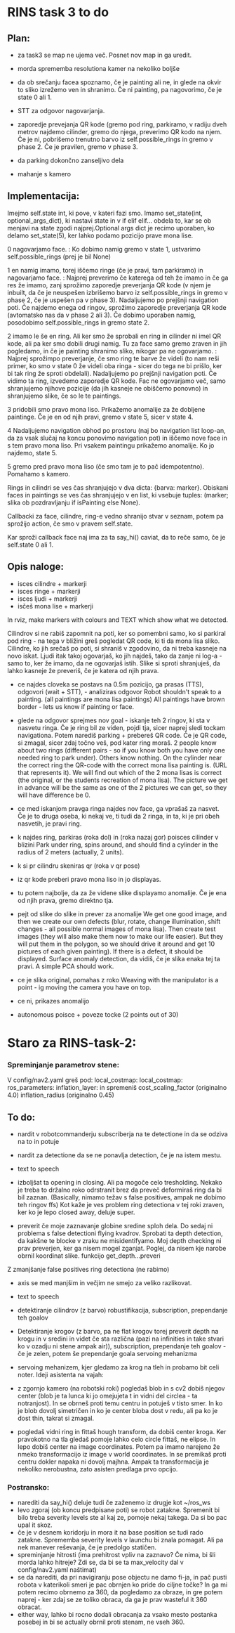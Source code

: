 

# RINS task 3 to do




## Plan:

- za task3 se map ne ujema več. Posnet nov map in ga uredit.

- morda sprememba resolutiona kamer na nekoliko boljše
- da ob srečanju facea spoznamo, če je painting ali ne, in glede na okvir to sliko izrežemo ven in shranimo. Če ni painting, pa nagovorimo, če je state 0 ali 1.
- STT za odgovor nagovarjanja.

- zaporedje prevejanja QR kode (gremo pod ring, parkiramo, v radiju dveh metrov najdemo cilinder, gremo do njega, preverimo QR kodo na njem. Če je ni, pobrišemo trenutno barvo iz self.possible_rings in gremo v phase 2. Če je pravilen, gremo v phase 3.
- da parking dokončno zanseljivo dela

- mahanje s kamero


## Implementacija:
Imejmo self.state int, ki pove, v kateri fazi smo.
Imamo set_state(int, optional_args_dict), ki nastavi state in v if elif elif... obdela to, kar se ob menjavi na state zgodi najprej.Optional args dict je recimo uporaben, ko delamo set_state(5), ker lahko podamo pozicijo prave mona lise.


0 nagovarjamo face.
: Ko dobimo namig gremo v state 1, ustvarimo self.possible_rings (prej je bil None)

1 en namig imamo, torej iščemo ringe (če je pravi, tam parkiramo) in nagovarjamo face.
: Najprej preverimo če katerega od teh že imamo in če ga res že imamo, zanj sprožimo zaporedje preverjanja QR kode (v njem je inbuilt, da če je neuspešen izbrišemo barvo iz self.possible_rings in gremo v phase 2, če je uspešen pa v phase 3).
Nadaljujemo po prejšnji navigation poti. Če najdemo enega od ringov, sprožimo zaporedje preverjanja QR kode (avtomatsko nas da v phase 2 ali 3). Če dobimo uporaben namig, posodobimo self.possible_rings in gremo state 2.

2 imamo le še en ring. Ali ker smo že sprobali en ring in cilinder ni imel QR kode, ali pa ker smo dobili drugi namig. Tu za face samo gremo zraven in jih pogledamo, in če je painting shranimo sliko, nikogar pa ne ogovarjamo.
: Najprej sprožimpo preverjanje, če smo ring te barve že videli (to nam reši primer, ko smo v state 0 že videli oba ringa - sicer do tega ne bi prišlo, ker bi tak ring že sproti obdelali).
Nadaljujemo po prejšnji navigation poti. Če vidimo ta ring, izvedemo zaporedje QR kode. Fac ne ogovarjamo več, samo shranjujemo njihove pozicije (da jih kasneje ne obiščemo ponovno) in shranjujemo slike, če so le te paintings.

3 pridobili smo pravo mona liso. Prikažemo anomalije za že dobljene paintinge. Če je en od njih pravi, gremo v state 5, sicer v state 4.

4 Nadaljujemo navigation obhod po prostoru (naj bo navigation list loop-an, da za vsak slučaj na koncu ponovimo navigation pot) in iščemo nove face in s tem pravo mona liso. Pri vsakem paintingu prikažemo anomalije. Ko jo najdemo, state 5.

5 gremo pred pravo mona liso (če smo tam je to pač idempotentno). Pomahamo s kamero.

Rings in cilindri se ves čas shranjujejo v dva dicta: {barva: marker}.
Obiskani faces in paintings se ves čas shranjujejo v en list, ki vsebuje tuples: (marker;    slika ob pozdravljanju if isPainting else None).

Callbacki za face, cilindre, ring-e vedno shranijo stvar v seznam, potem pa sprožijo action, če smo v pravem self.state.

Kar sproži callback face naj ima za ta say_hi() caviat, da to reče samo, če je self.state 0 ali 1.






## Opis naloge:


- isces cilindre + markerji
- isces ringe + markerji
- isces ljudi + markerji
- isčeš mona lise + markerji

In rviz, make markers with colours and TEXT which show what we detected.

Cilindrov si ne rabiš zapomnit na poti, ker so pomembni samo, ko si parkiral pod ring - na tega v bližini greš pogledat QR code, ki ti da mona lisa sliko.
Cilindre, ko jih srečaš po poti, si shraniš v zgodovino, da ni treba kasneje na novo iskat.
Ljudi itak takoj ogovarjaš, ko jih najdeš, tako da zanje ni log-a - samo to, ker že imamo, da ne ogovarjaš istih.
Slike si sproti shranjuješ, da lahko kasneje že preveriš, če je katera od njih prava.


- ce najdes cloveka se postavs na 0.5m pozicijo, ga prasas (TTS), odgovori (wait + STT), - analiziras odgovor
Robot shouldn't speak to a painting.
(all paintings are mona lisa paintings)
All paintings have brown border - lets us know if painting or face.

- glede na odgovor sprejmes nov goal - iskanje teh 2 ringov, ki sta v nasvetu ringa. Če je ring bil ze viden, pojdi tja, sicer naprej sledi tockam navigationa. Potem narediš parking + prebereš QR code. Če je QR code, si zmagal, sicer zdaj točno veš, pod kater ring moraš. 
2 people know about two rings (different pairs - so if you know both you have only one needed ring to park under).
Others know nothing.
On the cylinder near the correct ring the QR-code with the correct mona lisa painting is. (URL that represents it).
We will find out which of the 2 mona lisas is correct (the original, or the students recreation of mona lisa). The picture we get in advance will be the same as one of the 2 pictures we can get, so they will have difference be 0.

- ce med iskanjom pravga ringa najdes nov face, ga vprašaš za nasvet. Če je to druga oseba, ki nekaj ve, ti tudi da 2 ringa, in ta, ki je pri obeh nasvetih, je pravi ring.

- k najdes ring, parkiras (roka dol) in (roka nazaj gor) poisces cilinder v blizini
Park under ring, spins around, and should find a cylinder in the radius of 2 meters (actually, 2 units).
- k si pr cilindru skeniras qr (roka v qr pose)
- iz qr kode preberi pravo mona liso in jo displayas.

- tu potem najbolje, da za že videne slike displayamo anomalije. Če je ena od njih prava, gremo direktno tja.

- pejt od slike do slike in prever za anomalije
We get one good image, and then we create our own defects (blur, rotate, change illumination, shift changes - all possible normal images of mona lisa).
Then create test images (they will also make them now to make our life easier). But they will put them in the polygon, so we should drive it around and get 10 pictures of each given painting).
If there is a defect, it should be displayed.
Surface anomaly detection, da vidiš, če je slika enaka tej ta pravi.
A simple PCA should work.

- ce je slika original, pomahas z roko
Weaving with the manipulator is a point - ig moving the camera you have on top.
- ce ni, prikazes anomalijo


- autonomous poisce + poveze tocke (2 points out of 30)














































# Staro za RINS-task-2:

### Spreminjanje parametrov stene:
V config/nav2.yaml greš pod:
local_costmap:   local_costmap:    ros_parameters:   inflation_layer:
in spremeniš 
cost_scaling_factor (originalno 4.0)
inflation_radius  (originalno 0.45)

## To do:

- nardit v robotcommanderju subscriberja na te detectione in da se odziva na to in potuje
- nardit za detectione da se ne ponavlja detection, če je na istem mestu.
- text to speech

- izboljšat ta opening in closing. Ali pa mogoče celo tresholding. Nekako je treba to držalno roko odrstranit brez da preveč deformiraš ring da bi bil zaznan.
(Basically, nimamo težav s false positives, ampak ne dobimo teh ringov ffs)
Kot kaže je ves problem ring detectiona v tej roki zraven, ker ko je lepo closed away, deluje super.

- preverit če moje zaznavanje globine sredine sploh dela.
Do sedaj ni problema s false detectioni flying kvadrov.
Sprobati ta depth detection, da kakšne te blocke v zraku ne misidentifyamo.
Moj depth checking ni prav preverjen, ker ga nisem mogel zganjat. Poglej, da nisem kje narobe obrnil koordinat slike.
funkcijo get_depth...preveri

Z zmanjšanje false positives ring detectiona (ne rabimo)
- axis se med manjšim in večjim ne smejo za veliko razlikovat.



- text to speech
- detektiranje cilindrov (z barvo) robustifikacija, subscription, prependanje teh goalov
- Detektiranje krogov (z barvo, pa ne flat krogov torej preverit depth na krogu in v sredini in videt če sta različna (pazi na infinities in take stvari ko v ozadju ni stene ampak air)), subscription, prependanje teh goalov - če je zelen, potem še prependanje goala servoing mehanizma
- servoing mehanizem, kjer gledamo za krog na tleh in probamo bit celi noter.
Ideji asistenta na vajah:
- z zgornjo kamero (na robotski roki) pogledaš blob in s cv2 dobiš njegov center (blob je ta lunca ki jo omejujeta t in vidni del circlea - ta notranjost). In se obrneš proti temu centru in potuješ v tisto smer. In ko je blob dovolj simetričen in ko je center bloba dost v redu, ali pa ko je dost thin, takrat si zmagal.
- pogledaš vidni ring in fittaš hough transform, da dobiš center kroga. Ker pravokotno na tla gledaš pomoje lahko celo circle fittaš, ne elipse. In lepo dobiš center na image coordinates. Potem pa imamo narejeno že nmeko transformacijo iz image v world coordinates. In se premikaš proti centru dokler napaka ni dovolj majhna. Ampak ta transformacija je nekoliko nerobustna, zato asisten predlaga prvo opcijo.

### Postransko:
- narediti da say_hi() deluje tudi če zaženemo iz drugje kot ~/ros_ws
- levo zgoraj (ob koncu predpisane poti) se robot zatakne. Spremenit bi bilo treba severity levels ste al kaj ze, pomoje nekaj takega. Da si bo pac upal it skoz.
- če je v desnem koridorju in mora it na base position se tudi rado zatakne. Sprememba severity levels v launchu bi znala pomagat. Ali pa nek manever reševanja, če je predolgo statičen.
- spreminjanje hitrosti (ima prehitrost vpliv na zaznavo? Če nima, bi šli morda lahko hitreje? Zdi se, da bi se ta max_velocity dal v config/nav2.yaml naštimat)
- se da narediti, da pri navigiranju pose objectu ne damo fi-ja, in pač pusti robota v katerikoli smeri je pac obrnjen ko pride do ciljne točke? In ga mi potem recimo obrnemo za 360, da pogledamo za obraze, in gre potem naprej - ker zdaj se ze toliko obraca, da ga je prav wasteful it 360 obracat.
- either way, lahko bi rocno dodali obracanja za vsako mesto postanka posebej in bi se actually obrnil proti stenam, ne vseh 360.